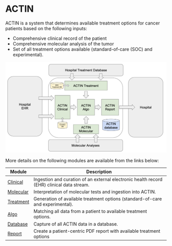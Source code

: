 # ACTIN

ACTIN is a system that determines available treatment options for cancer patients based on the following inputs:
 - Comprehensive clinical record of the patient
 - Comprehensive molecular analysis of the tumor
 - Set of all treatment options available (standard-of-care (SOC) and experimental).

![ACTIN System](system/src/main/resources/actin_system.png)
 
More details on the following modules are available from the links below:

Module  | Description
---|---
[Clinical](clinical) | Ingestion and curation of an external electronic health record (EHR) clinical data stream.
[Molecular](molecular) | Interpretation of molecular tests and ingestion into ACTIN.
[Treatment](treatment) | Generation of available treatment options (standard-of-care and experimental).
[Algo](algo) | Matching all data from a patient to available treatment options.
[Database](database) | Capture of all ACTIN data in a database.
[Report](report) | Create a patient-centric PDF report with available treatment options
  